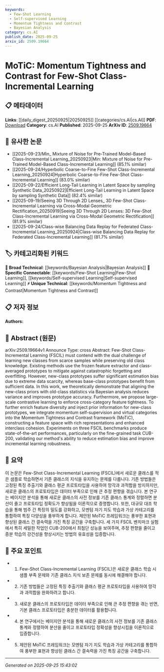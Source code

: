 ```yaml
---
keywords:
  - Few-Shot Learning
  - Self-supervised Learning
  - Momentum Tightness and Contrast
  - Bayesian Analysis
category: cs.AI
publish_date: 2025-09-25
arxiv_id: 2509.19664
---
```


<!-- KEYWORD_LINKING_METADATA:
{
  "processed_timestamp": "2025-09-25T15:43:02.935355",
  "vocabulary_version": "1.0",
  "selected_keywords": [
    "Few-Shot Learning",
    "Self-supervised Learning",
    "Momentum Tightness and Contrast",
    "Bayesian Analysis"
  ],
  "rejected_keywords": [],
  "similarity_scores": {
    "Few-Shot Learning": 0.85,
    "Self-supervised Learning": 0.8,
    "Momentum Tightness and Contrast": 0.78,
    "Bayesian Analysis": 0.72
  },
  "extraction_method": "AI_prompt_based",
  "budget_applied": true,
  "candidates_json": {
    "candidates": [
      {
        "surface": "Few-Shot Class-Incremental Learning",
        "canonical": "Few-Shot Learning",
        "aliases": [
          "FSCIL"
        ],
        "category": "specific_connectable",
        "rationale": "Links to the concept of learning from limited data while adapting to new classes, a trending topic in machine learning.",
        "novelty_score": 0.55,
        "connectivity_score": 0.88,
        "specificity_score": 0.82,
        "link_intent_score": 0.85
      },
      {
        "surface": "Contrastive Learning",
        "canonical": "Self-supervised Learning",
        "aliases": [
          "Contrastive Learning"
        ],
        "category": "specific_connectable",
        "rationale": "Connects to the self-supervised learning paradigm, enhancing feature representation learning.",
        "novelty_score": 0.45,
        "connectivity_score": 0.79,
        "specificity_score": 0.7,
        "link_intent_score": 0.8
      },
      {
        "surface": "Momentum Tightness and Contrast",
        "canonical": "Momentum Tightness and Contrast",
        "aliases": [
          "MoTiC"
        ],
        "category": "unique_technical",
        "rationale": "Introduces a novel framework specific to the paper, enhancing feature space representation.",
        "novelty_score": 0.75,
        "connectivity_score": 0.65,
        "specificity_score": 0.85,
        "link_intent_score": 0.78
      },
      {
        "surface": "Bayesian Analysis",
        "canonical": "Bayesian Analysis",
        "aliases": [],
        "category": "broad_technical",
        "rationale": "Provides a statistical approach to align class priors, relevant to many machine learning methods.",
        "novelty_score": 0.4,
        "connectivity_score": 0.7,
        "specificity_score": 0.65,
        "link_intent_score": 0.72
      }
    ],
    "ban_list_suggestions": [
      "method",
      "experiment",
      "performance"
    ]
  },
  "decisions": [
    {
      "candidate_surface": "Few-Shot Class-Incremental Learning",
      "resolved_canonical": "Few-Shot Learning",
      "decision": "linked",
      "scores": {
        "novelty": 0.55,
        "connectivity": 0.88,
        "specificity": 0.82,
        "link_intent": 0.85
      }
    },
    {
      "candidate_surface": "Contrastive Learning",
      "resolved_canonical": "Self-supervised Learning",
      "decision": "linked",
      "scores": {
        "novelty": 0.45,
        "connectivity": 0.79,
        "specificity": 0.7,
        "link_intent": 0.8
      }
    },
    {
      "candidate_surface": "Momentum Tightness and Contrast",
      "resolved_canonical": "Momentum Tightness and Contrast",
      "decision": "linked",
      "scores": {
        "novelty": 0.75,
        "connectivity": 0.65,
        "specificity": 0.85,
        "link_intent": 0.78
      }
    },
    {
      "candidate_surface": "Bayesian Analysis",
      "resolved_canonical": "Bayesian Analysis",
      "decision": "linked",
      "scores": {
        "novelty": 0.4,
        "connectivity": 0.7,
        "specificity": 0.65,
        "link_intent": 0.72
      }
    }
  ]
}
-->

# MoTiC: Momentum Tightness and Contrast for Few-Shot Class-Incremental Learning

## 📋 메타데이터

**Links**: [[daily_digest_20250925|20250925]] [[categories/cs.AI|cs.AI]]
**PDF**: [Download](https://arxiv.org/pdf/2509.19664.pdf)
**Category**: cs.AI
**Published**: 2025-09-25
**ArXiv ID**: [2509.19664](https://arxiv.org/abs/2509.19664)

## 🔗 유사한 논문
- [[2025-09-23/Min_ Mixture of Noise for Pre-Trained Model-Based Class-Incremental Learning_20250923|Min: Mixture of Noise for Pre-Trained Model-Based Class-Incremental Learning]] (85.1% similar)
- [[2025-09-24/Hyperbolic Coarse-to-Fine Few-Shot Class-Incremental Learning_20250924|Hyperbolic Coarse-to-Fine Few-Shot Class-Incremental Learning]] (83.0% similar)
- [[2025-09-22/Efficient Long-Tail Learning in Latent Space by sampling Synthetic Data_20250922|Efficient Long-Tail Learning in Latent Space by sampling Synthetic Data]] (82.4% similar)
- [[2025-09-19/Seeing 3D Through 2D Lenses_ 3D Few-Shot Class-Incremental Learning via Cross-Modal Geometric Rectification_20250919|Seeing 3D Through 2D Lenses: 3D Few-Shot Class-Incremental Learning via Cross-Modal Geometric Rectification]] (81.9% similar)
- [[2025-09-24/Class-wise Balancing Data Replay for Federated Class-Incremental Learning_20250924|Class-wise Balancing Data Replay for Federated Class-Incremental Learning]] (81.7% similar)

## 🏷️ 카테고리화된 키워드
**🧠 Broad Technical**: [[keywords/Bayesian Analysis|Bayesian Analysis]]
**🔗 Specific Connectable**: [[keywords/Few-Shot Learning|Few-Shot Learning]], [[keywords/Self-supervised Learning|Self-supervised Learning]]
**⚡ Unique Technical**: [[keywords/Momentum Tightness and Contrast|Momentum Tightness and Contrast]]

## 📋 저자 정보

**Authors:** 

## 📄 Abstract (원문)

arXiv:2509.19664v1 Announce Type: cross 
Abstract: Few-Shot Class-Incremental Learning (FSCIL) must contend with the dual challenge of learning new classes from scarce samples while preserving old class knowledge. Existing methods use the frozen feature extractor and class-averaged prototypes to mitigate against catastrophic forgetting and overfitting. However, new-class prototypes suffer significant estimation bias due to extreme data scarcity, whereas base-class prototypes benefit from sufficient data. In this work, we theoretically demonstrate that aligning the new-class priors with old-class statistics via Bayesian analysis reduces variance and improves prototype accuracy. Furthermore, we propose large-scale contrastive learning to enforce cross-category feature tightness. To further enrich feature diversity and inject prior information for new-class prototypes, we integrate momentum self-supervision and virtual categories into the Momentum Tightness and Contrast framework (MoTiC), constructing a feature space with rich representations and enhanced interclass cohesion. Experiments on three FSCIL benchmarks produce state-of-the-art performances, particularly on the fine-grained task CUB-200, validating our method's ability to reduce estimation bias and improve incremental learning robustness.

## 📝 요약

이 논문은 Few-Shot Class-Incremental Learning (FSCIL)에서 새로운 클래스를 적은 샘플로 학습하면서 기존 클래스의 지식을 유지하는 문제를 다룹니다. 기존 방법들은 고정된 특징 추출기와 클래스 평균 프로토타입을 사용하여 망각과 과적합을 방지하지만, 새로운 클래스의 프로토타입은 데이터 부족으로 인해 큰 추정 편향을 겪습니다. 본 연구는 베이지안 분석을 통해 새로운 클래스의 사전 정보를 기존 클래스 통계와 정렬하면 분산이 줄고 프로토타입 정확도가 향상됨을 이론적으로 증명합니다. 또한, 대규모 대조 학습을 통해 범주 간 특징의 밀도를 강화하고, 모멘텀 자기 지도 학습과 가상 카테고리를 통합하여 특징 다양성을 풍부하게 합니다. 제안된 MoTiC 프레임워크는 풍부한 표현과 향상된 클래스 간 결속력을 가진 특징 공간을 구축합니다. 세 가지 FSCIL 벤치마크 실험에서 특히 세밀한 작업인 CUB-200에서 최첨단 성능을 보여주며, 추정 편향을 줄이고 증분 학습의 강건성을 향상시키는 방법의 유효성을 입증합니다.

## 🎯 주요 포인트

- 1. Few-Shot Class-Incremental Learning (FSCIL)은 새로운 클래스 학습 시 샘플 부족 문제와 기존 클래스 지식 보존 문제를 동시에 해결해야 합니다.
- 2. 기존 방법들은 고정된 특징 추출기와 클래스 평균 프로토타입을 사용하여 망각과 과적합을 완화하려고 합니다.
- 3. 새로운 클래스의 프로토타입은 데이터 부족으로 인해 큰 추정 편향을 겪는 반면, 기본 클래스 프로토타입은 충분한 데이터를 활용합니다.
- 4. 본 연구에서는 베이지안 분석을 통해 새로운 클래스의 사전 정보를 기존 클래스 통계와 정렬하여 분산을 줄이고 프로토타입 정확성을 향상시킴을 이론적으로 입증합니다.
- 5. 제안된 MoTiC 프레임워크는 모멘텀 자기 지도 학습과 가상 카테고리를 통합하여 풍부한 표현과 향상된 클래스 간 결속력을 가진 특징 공간을 구축합니다.


---

*Generated on 2025-09-25 15:43:02*